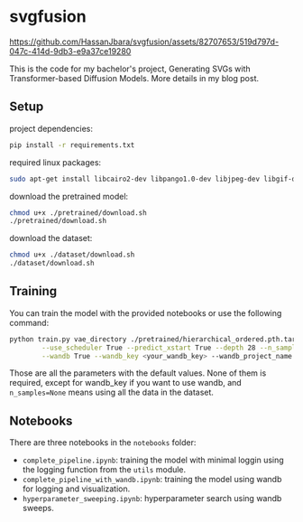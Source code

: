 # svgfusion

https://github.com/HassanJbara/svgfusion/assets/82707653/519d797d-047c-414d-9db3-e9a37ce19280

This is the code for my bachelor's project, Generating SVGs with Transformer-based Diffusion Models. More details in my blog post.

## Setup

project dependencies:

```bash
pip install -r requirements.txt
```

required linux packages:

```bash
sudo apt-get install libcairo2-dev libpango1.0-dev libjpeg-dev libgif-dev librsvg2-dev
```

download the pretrained model:

```bash
chmod u+x ./pretrained/download.sh
./pretrained/download.sh
```

download the dataset:

```bash
chmod u+x ./dataset/download.sh
./dataset/download.sh
```

## Training

You can train the model with the provided notebooks or use the following command:

```bash
python train.py vae_directory ./pretrained/hierarchical_ordered.pth.tar --batch_size 8 --num_epochs 100 --lr 1e-4 \
        --use_scheduler True --predict_xstart True --depth 28 --n_samples None \
        --wandb True --wandb_key <your_wandb_key> --wandb_project_name svgfusion
```

Those are all the parameters with the default values. None of them is required, except for wandb_key if you want to use wandb, and `n_samples=None` means using all the data in the dataset.

## Notebooks

There are three notebooks in the `notebooks` folder:

- `complete_pipeline.ipynb`: training the model with minimal loggin using the logging function from the `utils` module.
- `complete_pipeline_with_wandb.ipynb`: training the model using wandb for logging and visualization.
- `hyperparameter_sweeping.ipynb`: hyperparameter search using wandb sweeps.
